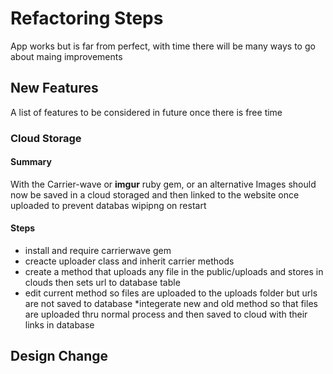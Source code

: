 # Refactoring Steps
App works but is far from perfect, with time there will be many ways to go about maing improvements
## New Features
A list of features to be considered in future once there is free time
### Cloud Storage
#### Summary
With the Carrier-wave or **imgur** ruby gem, or an alternative Images should now be saved in a cloud storaged and then linked to the website once uploaded to prevent databas wipipng on restart
#### Steps
* install and require carrierwave gem
* creacte uploader class and inherit carrier methods
* create a method that uploads any file in the public/uploads and stores in clouds then sets url to database table
* edit current method so files are uploaded to the uploads folder but urls are not saved to database
*integerate new and old method so that files are uploaded thru normal process and then saved to cloud with their links in database

## Design Change

